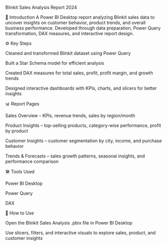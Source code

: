 Blinkit Sales Analysis Report 2024

📌 Introduction
A Power BI Desktop report analyzing Blinkit sales data to uncover insights on customer behavior, product trends, and overall business performance.
Developed through data preparation, Power Query transformation, DAX measures, and interactive report design.

⚙️ Key Steps

Cleaned and transformed Blinkit dataset using Power Query

Built a Star Schema model for efficient analysis

Created DAX measures for total sales, profit, profit margin, and growth trends

Designed interactive dashboards with KPIs, charts, and slicers for better insights

📊 Report Pages

Sales Overview – KPIs, revenue trends, sales by region/month

Product Insights – top-selling products, category-wise performance, profit by product

Customer Insights – customer segmentation by city, income, and purchase behavior

Trends & Forecasts – sales growth patterns, seasonal insights, and performance comparison

🛠️ Tools Used

Power BI Desktop

Power Query

DAX

🚀 How to Use

Open the Blinkit Sales Analysis .pbix file in Power BI Desktop

Use slicers, filters, and interactive visuals to explore sales, product, and customer insights
